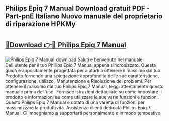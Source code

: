 ## Philips Epiq 7 Manual Download gratuit PDF - Part-pnE Italiano Nuovo manuale del proprietario di riparazione HPKMy

# <h2><a href="http://dfe4a6.blite.top/?on=Philips+Epiq+7+Manual">🔗Download 👉🔴 Philips Epiq 7 Manual</a></h2>

[![Philips Epiq 7 Manual download](https://i.imgur.com/lujVjoI.png)](http://dfe4a6.blite.top/?on=Philips+Epiq+7+Manual)
Saluti e benvenuto nel manuale Dell'utente per il tuo Philips Epiq 7 Manual appena sincronizzato. Questa guida è appositamente progettata per aiutarti a ottenere il massimo dal tuo Prodotto fornendo una spiegazione approfondita delle sue caratteristiche, configurazione, utilizzo, Manutenzione e Risoluzione dei problemi. Per ottenere il massimo dal tuo Philips Epiq 7 Manual, leggi attentamente questo manuale prima dell'uso. Fornisce istruzioni dettagliate su come impostare il prodotto e informazioni su come utilizzare le sue varie funzioni e funzioni. Questo Philips Epiq 7 Manual è dotato di una varietà di funzioni per massimizzare la produttività. Assistenza clienti dedicata Philips Epiq 7 Manual. Ci impegniamo a supportarti personalmente e in modo tempestivo.
